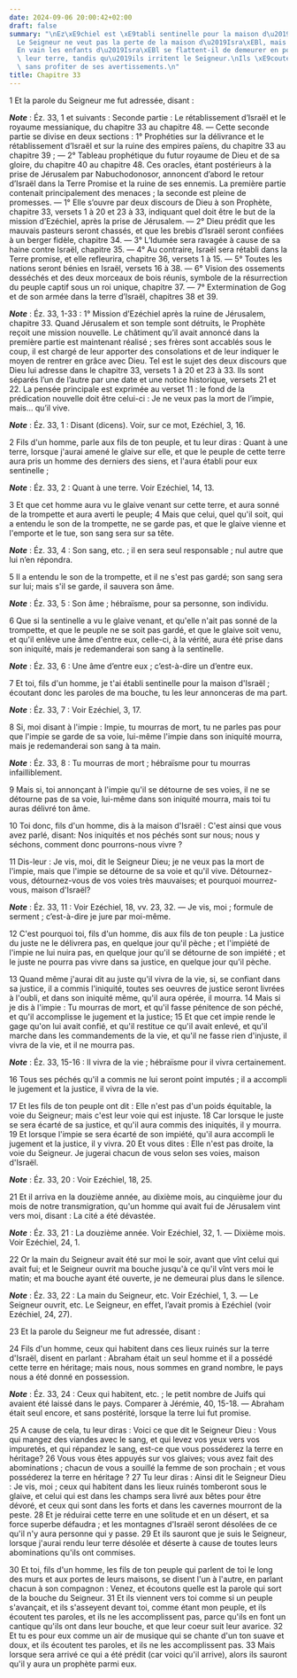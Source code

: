 ```yaml
---
date: 2024-09-06 20:00:42+02:00
draft: false
summary: "\nEz\xE9chiel est \xE9tabli sentinelle pour la maison d\u2019Isra\xEBl.\n\
  Le Seigneur ne veut pas la perte de la maison d\u2019Isra\xEBl, mais sa conversion.\n\
  En vain les enfants d\u2019Isra\xEBl se flattent-il de demeurer en possession de\
  \ leur terre, tandis qu\u2019ils irritent le Seigneur.\nIls \xE9coutent Ez\xE9chiel\
  \ sans profiter de ses avertissements.\n"
title: Chapitre 33
---
```





1 Et la parole du Seigneur me fut adressée, disant :

***Note*** :  Éz. 33, 1 et suivants : Seconde partie : Le rétablissement d’Israël et le royaume messianique, du chapitre 33 au chapitre 48. ― Cette seconde partie se divise en deux sections : 1° Prophéties sur la délivrance et le rétablissement d’Israël et sur la ruine des empires païens, du chapitre 33 au chapitre 39 ; ― 2° Tableau prophétique du futur royaume de Dieu et de sa gloire, du chapitre 40 au chapitre 48. Ces oracles, étant postérieurs à la prise de Jérusalem par Nabuchodonosor, annoncent d’abord le retour d’Israël dans la Terre Promise et la ruine de ses ennemis. La première partie contenait principalement des menaces ; la seconde est pleine de promesses. ― 1° Elle s’ouvre par deux discours de Dieu à son Prophète, chapitre 33, versets 1 à 20 et 23 à 33, indiquant quel doit être le but de la mission d’Ezéchiel, après la prise de Jérusalem. ― 2° Dieu prédit que les mauvais pasteurs seront chassés, et que les brebis d’Israël seront confiées à un berger fidèle, chapitre 34. ― 3° L’Idumée sera ravagée à cause
de sa haine contre Israël, chapitre 35. ― 4° Au contraire, Israël sera rétabli dans la Terre promise, et elle refleurira, chapitre 36, versets 1 à 15. ― 5° Toutes les nations seront bénies en Israël, versets 16 à 38. ― 6° Vision des ossements desséchés et des deux morceaux de bois réunis, symbole de la résurrection du peuple captif sous un roi unique, chapitre 37. ― 7° Extermination de Gog et de son armée dans la terre d’Israël, chapitres 38 et 39.

***Note*** :  Éz. 33, 1-33 : 1° Mission d’Ezéchiel après la ruine de Jérusalem, chapitre 33. Quand Jérusalem et son temple sont détruits, le Prophète reçoit une mission nouvelle. Le châtiment qu’il avait annoncé dans la première partie est maintenant réalisé ; ses frères sont accablés sous le coup, il est chargé de leur apporter des consolations et de leur indiquer le moyen de rentrer en grâce avec Dieu. Tel est le sujet des deux discours que Dieu lui adresse dans le chapitre 33, versets 1 à 20 et 23 à 33. Ils sont séparés l’un de l’autre par une date et une notice historique, versets 21 et 22. La pensée principale est exprimée au verset 11 : le fond de la prédication nouvelle doit être celui-ci : Je ne veux pas la mort de l’impie, mais… qu’il vive.

***Note*** :  Éz. 33, 1 : Disant (dicens). Voir, sur ce mot, Ezéchiel, 3, 16.


2 Fils d'un homme, parle aux fils de ton peuple, et tu leur diras : Quant à une terre, lorsque j'aurai amené le glaive sur elle, et que le peuple de cette terre aura pris un homme des derniers des siens, et l'aura établi pour eux sentinelle ;

***Note*** :  Éz. 33, 2 : Quant à une terre. Voir Ezéchiel, 14, 13.

3 Et que cet homme aura vu le glaive venant sur cette terre, et aura sonné de la trompette et aura averti le peuple; 4 Mais que celui, quel qu'il soit, qui a entendu le son de la trompette, ne se garde pas, et que le glaive vienne et l'emporte et le tue, son sang sera sur sa tête.

***Note*** :  Éz. 33, 4 : Son sang, etc. ; il en sera seul responsable ; nul autre que lui n’en répondra.

5 Il a entendu le son de la trompette, et il ne s'est pas gardé; son sang sera sur lui; mais s'il se garde, il sauvera son âme.

***Note*** :  Éz. 33, 5 : Son âme ; hébraïsme, pour sa personne, son individu.

6 Que si la sentinelle a vu le glaive venant, et qu'elle n'ait pas sonné de la trompette, et que le peuple ne se soit pas gardé, et que le glaive soit venu, et qu'il enlève une âme d'entre eux, celle-ci, à la vérité, aura été prise dans son iniquité, mais je redemanderai son sang à la sentinelle.

***Note*** :  Éz. 33, 6 : Une âme d’entre eux ; c’est-à-dire un d’entre eux.


7 Et toi, fils d'un homme, je t'ai établi sentinelle pour la maison d'Israël ; écoutant donc les paroles de ma bouche, tu les leur annonceras de ma part.

***Note*** :  Éz. 33, 7 : Voir Ezéchiel, 3, 17.

8 Si, moi disant à l'impie : Impie, tu mourras de mort, tu ne parles pas pour que l'impie se garde de sa voie, lui-même l'impie dans son iniquité mourra, mais je redemanderai son sang à ta main.

***Note*** :  Éz. 33, 8 : Tu mourras de mort ; hébraïsme pour tu mourras infailliblement.

9 Mais si, toi annonçant à l'impie qu'il se détourne de ses voies, il ne se détourne pas de sa voie, lui-même dans son iniquité mourra, mais toi tu auras délivré ton âme.


10 Toi donc, fils d'un homme, dis à la maison d'Israël : C'est ainsi que vous avez parlé, disant: Nos iniquités et nos péchés sont sur nous; nous y séchons, comment donc pourrons-nous vivre ?


11 Dis-leur : Je vis, moi, dit le Seigneur Dieu; je ne veux pas la mort de l'impie, mais que l'impie se détourne de sa voie et qu'il vive. Détournez-vous, détournez-vous de vos voies très mauvaises; et pourquoi mourrez-vous, maison d'Israël?

***Note*** :  Éz. 33, 11 : Voir Ezéchiel, 18, vv. 23, 32. ― Je vis, moi ; formule de serment ; c’est-à-dire je jure par moi-même.


12 C'est pourquoi toi, fils d'un homme, dis aux fils de ton peuple : La justice du juste ne le délivrera pas, en quelque jour qu'il pèche ; et l'impiété de l'impie ne lui nuira pas, en quelque jour qu'il se détourne de son impiété ; et le juste ne pourra pas vivre dans sa justice, en quelque jour qu'il pèche.


13 Quand même j'aurai dit au juste qu'il vivra de la vie, si, se confiant dans sa justice, il a commis l'iniquité, toutes ses oeuvres de justice seront livrées à l'oubli, et dans son iniquité même, qu'il aura opérée, il mourra. 14 Mais si je dis à l'impie : Tu mourras de mort, et qu'il fasse pénitence de son péché, et qu'il accomplisse le jugement et la justice; 15 Et que cet impie rende le gage qu'on lui avait confié, et qu'il restitue ce qu'il avait enlevé, et qu'il marche dans les commandements de la vie, et qu'il ne fasse rien d'injuste, il vivra de la vie, et il ne mourra pas.

***Note*** :  Éz. 33, 15-16 : Il vivra de la vie ; hébraïsme pour il vivra certainement.

16 Tous ses péchés qu'il a commis ne lui seront point imputés ; il a accompli le jugement et la justice, il vivra de la vie.


17 Et les fils de ton peuple ont dit : Elle n'est pas d'un poids équitable, la voie du Seigneur; mais c'est leur voie qui est injuste. 18 Car lorsque le juste se sera écarté de sa justice, et qu'il aura commis des iniquités, il y mourra. 19 Et lorsque l'impie se sera écarté de son impiété, qu'il aura accompli le jugement et la justice, il y vivra. 20 Et vous dites : Elle n'est pas droite, la voie du Seigneur. Je jugerai chacun de vous selon ses voies, maison d'Israël.

***Note*** :  Éz. 33, 20 : Voir Ezéchiel, 18, 25.


21 Et il arriva en la douzième année, au dixième mois, au cinquième jour du mois de notre transmigration, qu'un homme qui avait fui de Jérusalem vint vers moi, disant : La cité a été dévastée.

***Note*** :  Éz. 33, 21 : La douzième année. Voir Ezéchiel, 32, 1. ― Dixième mois. Voir Ezéchiel, 24, 1.

22 Or la main du Seigneur avait été sur moi le soir, avant que vînt celui qui avait fui; et le Seigneur ouvrit ma bouche jusqu'à ce qu'il vînt vers moi le matin; et ma bouche ayant été ouverte, je ne demeurai plus dans le silence.

***Note*** :  Éz. 33, 22 : La main du Seigneur, etc. Voir Ezéchiel, 1, 3. ― Le Seigneur ouvrit, etc. Le Seigneur, en effet, l’avait promis à Ezéchiel (voir Ezéchiel, 24, 27).


23 Et la parole du Seigneur me fut adressée, disant :


24 Fils d'un homme, ceux qui habitent dans ces lieux ruinés sur la terre d'Israël, disent en parlant : Abraham était un seul homme et il a possédé cette terre en héritage; mais nous, nous sommes en grand nombre, le pays nous a été donné en possession.

***Note*** :  Éz. 33, 24 : Ceux qui habitent, etc. ; le petit nombre de Juifs qui avaient été laissé dans le pays. Comparer à Jérémie, 40, 15-18. ― Abraham était seul encore, et sans postérité, lorsque la terre lui fut promise.

25 A cause de cela, tu leur diras : Voici ce que dit le Seigneur Dieu : Vous qui mangez des viandes avec le sang, et qui levez vos yeux vers vos impuretés, et qui répandez le sang, est-ce que vous posséderez la terre en héritage? 26 Vous vous êtes appuyés sur vos glaives; vous avez fait des abominations ; chacun de vous a souillé la femme de son prochain ; et vous posséderez la terre en héritage ? 27 Tu leur diras : Ainsi dit le Seigneur Dieu : Je vis, moi ; ceux qui habitent dans les lieux ruinés tomberont sous le glaive, et celui qui est dans les champs sera livré aux bêtes pour être dévoré, et ceux qui sont dans les forts et dans les cavernes mourront de la peste. 28 Et je réduirai cette terre en une solitude et en un désert, et sa force superbe défaudra ; et les montagnes d'Israël seront désolées de ce qu'il n'y aura personne qui y passe. 29 Et ils sauront que je suis le Seigneur, lorsque j'aurai rendu leur terre désolée et déserte à cause de toutes leurs abominations qu'ils ont commises.


30 Et toi, fils d'un homme, les fils de ton peuple qui parlent de toi le long des murs et aux portes de leurs maisons, se disent l'un à l'autre, en parlant chacun à son compagnon : Venez, et écoutons quelle est la parole qui sort de la bouche du Seigneur. 31 Et ils viennent vers toi comme si un peuple s'avançait, et ils s'asseyent devant toi, comme étant mon peuple, et ils écoutent tes paroles, et ils ne les accomplissent pas, parce qu'ils en font un cantique qu'ils ont dans leur bouche, et que leur coeur suit leur avarice. 32 Et tu es pour eux comme un air de musique qui se chante d'un ton suave et doux, et ils écoutent tes paroles, et ils ne les accomplissent pas. 33 Mais lorsque sera arrivé ce qui a été prédit (car voici qu'il arrive), alors ils sauront qu'il y aura un prophète parmi eux.

